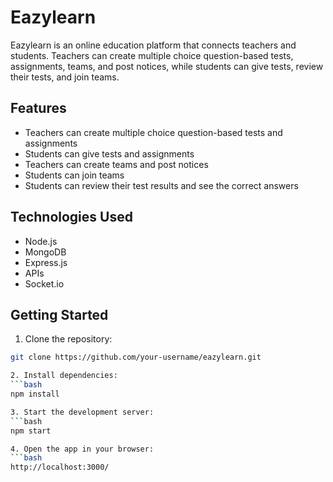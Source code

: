 # Eazylearn

Eazylearn is an online education platform that connects teachers and students. Teachers can create multiple choice question-based tests, assignments, teams, and post notices, while students can give tests, review their tests, and join teams.

## Features
- Teachers can create multiple choice question-based tests and assignments
- Students can give tests and assignments
- Teachers can create teams and post notices
- Students can join teams
- Students can review their test results and see the correct answers

## Technologies Used
- Node.js
- MongoDB
- Express.js
- APIs
- Socket.io

## Getting Started
1. Clone the repository:
```bash
git clone https://github.com/your-username/eazylearn.git

2. Install dependencies:
```bash
npm install

3. Start the development server:
```bash
npm start

4. Open the app in your browser:
```bash
http://localhost:3000/
